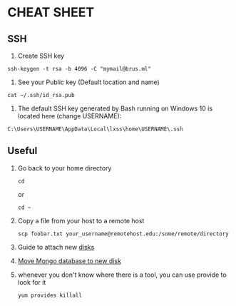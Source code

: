 # CHEAT SHEET
## SSH

1. Create SSH key

```Shell
ssh-keygen -t rsa -b 4096 -C "mymail@brus.ml"
```

1. See your Public key (Default location and name)

```Shell
cat ~/.ssh/id_rsa.pub 
```

1. The default SSH key generated by Bash running on Windows 10 is located here (change USERNAME):
```Shell
C:\Users\USERNAME\AppData\Local\lxss\home\USERNAME\.ssh
```


## Useful

1. Go back to your home directory

    ```Shell
    cd
    ```

    or 

    ```Shell
    cd ~
    ```

1. Copy a file from your host to a remote host



    ```Shell
    scp foobar.txt your_username@remotehost.edu:/some/remote/directory
    ```

1. Guide to attach new [disks](https://azure.microsoft.com/en-us/documentation/articles/virtual-machines-linux-classic-attach-disk/)

1. [Move Mongo database to new disk](http://stackoverflow.com/questions/5961145/changing-mongodb-data-store-directory)

1. whenever you don't know where there is a tool, you can use provide to look for it

    ```Shell
    yum provides killall
    ```